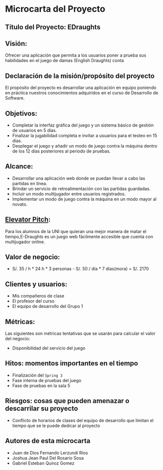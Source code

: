 # Microcarta del Proyecto
## Título del Proyecto: EDraughts

## Visión:
Ofrecer una aplicación que permita a los usuarios poner a prueba sus habilidades en el juego de damas (English Draughts) conta

## Declaración de la misión/propósito del proyecto
El propósito del proyecto es desarrollar una aplicación en equipo poniendo en práctica nuestros conocimientos adquiridos en el curso de Desarrollo de Software.

## Objetivos:
- Completar la interfaz gráfica del juego y un sistema básico de gestión de usuarios en 5 días.
- Finalizar la jugabilidad completa e invitar a usuarios para el testeo en 15 días.
- Desplegar el juego y añadir un modo de juego contra la máquina dentro de los 12 días
posteriores al periodo de pruebas.

## Alcance:
- Desarrollar una aplicación web donde se puedan llevar a cabo las partidas en línea.
- Brindar un servicio de retroalimentación con las partidas guardadas.
- Incluir un modo multijugador entre usuarios registrados.
- Implementar un modo de juego contra la máquina en un modo mayor al novato.

## [Elevator Pitch](https://github.com/Jxtrex/CC3S2-Proyecto-1/blob/main/SPRINT_1/ELEVATORPITCH.md):
Para los alumnos de la UNI que quieran una mejor manera de matar el tiempo,E-Draughts es un juego web fácilmente accesible que cuenta con multijugador online. 

## Valor de negocio:
- S/. 35 / h * 24 h * 3 personas - S/. 50 / día * 7 días(mora) =  S/. 2170

## Clientes y usuarios:
- Mis compañeros de clase  
- El profesor del curso
- El equipo de desarrollo del Grupo 1

## Métricas: 
Las siguientes son métricas tentativas que se usarán para calcular el valor del negocio:
-  Disponibilidad del servicio del juego

## Hitos: momentos importantes en el tiempo
- Finalización del `Spring 3`
- Fase interna de pruebas del juego
- Fase de pruebas en la sala 5

## Riesgos: cosas que pueden amenazar o descarrilar su proyecto 
- Conflicto de horarios de clases del equipo de desarrollo que limitan el tiempo que se le puede dedicar al proyecto    

## Autores de esta microcarta 
-   Juan de Dios Fernando Lerzundi Ríos
-   Joshua Jean Paul Del Rosario Sosa
-   Gabriel Esteban Quiroz Gomez
   

